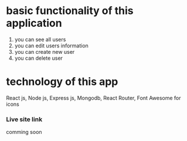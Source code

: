 # basic functionality of this application
 1) you can see all users
 2) you can edit users information
 3) you can create new user
 4) you can delete user
# technology of this app
React js, Node js, Express js, Mongodb, React Router, Font Awesome for icons

### Live site link 
comming soon